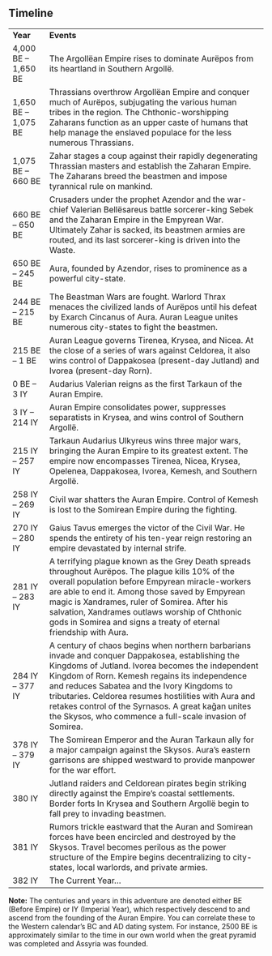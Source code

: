 ## Timeline

|  |  |
| --- | --- |
| **Year** | **Events** |
| 4,000 BE – 1,650 BE | The Argollëan Empire rises to dominate Aurëpos from its heartland in Southern Argollë. |
| 1,650 BE – 1,075 BE | Thrassians overthrow Argollëan Empire and conquer much of Aurëpos, subjugating the various human tribes in the region. The Chthonic-worshipping Zaharans function as an upper caste of humans that help manage the enslaved populace for the less numerous Thrassians. |
| 1,075 BE – 660 BE | Zahar stages a coup against their rapidly degenerating Thrassian masters and establish the Zaharan Empire. The Zaharans breed the beastmen and impose tyrannical rule on mankind. |
| 660 BE – 650 BE | Crusaders under the prophet Azendor and the war-chief Valerian Bellësareus battle sorcerer-king Sebek and the Zaharan Empire in the Empyrean War. Ultimately Zahar is sacked, its beastmen armies are routed, and its last sorcerer-king is driven into the Waste. |
| 650 BE – 245 BE | Aura, founded by Azendor, rises to prominence as a powerful city-state. |
| 244 BE – 215 BE | The Beastman Wars are fought. Warlord Thrax menaces the civilized lands of Aurëpos until his defeat by Exarch Cincanus of Aura. Auran League unites numerous city-states to fight the beastmen. |
| 215 BE – 1 BE | Auran League governs Tirenea, Krysea, and Nicea. At the close of a series of wars against Celdorea, it also wins control of Dappakosea (present-day Jutland) and Ivorea (present-day Rorn). |
| 0 BE – 3 IY | Audarius Valerian reigns as the first Tarkaun of the Auran Empire. |
| 3 IY – 214 IY | Auran Empire consolidates power, suppresses separatists in Krysea, and wins control of Southern Argollë. |
| 215 IY – 257 IY | Tarkaun Audarius Ulkyreus wins three major wars, bringing the Auran Empire to its greatest extent. The empire now encompasses Tirenea, Nicea, Krysea, Opelenea, Dappakosea, Ivorea, Kemesh, and Southern Argollë. |
| 258 IY – 269 IY | Civil war shatters the Auran Empire. Control of Kemesh is lost to the Somirean Empire during the fighting. |
| 270 IY – 280 IY | Gaius Tavus emerges the victor of the Civil War. He spends the entirety of his ten-year reign restoring an empire devastated by internal strife. |
| 281 IY – 283 IY | A terrifying plague known as the Grey Death spreads throughout Aurëpos. The plague kills 10% of the overall population before Empyrean miracle-workers are able to end it. Among those saved by Empyrean magic is Xandrames, ruler of Somirea. After his salvation, Xandrames outlaws worship of Chthonic gods in Somirea and signs a treaty of eternal friendship with Aura. |
| 284 IY – 377 IY | A century of chaos begins when northern barbarians invade and conquer Dappakosea, establishing the Kingdoms of Jutland. Ivorea becomes the independent Kingdom of Rorn. Kemesh regains its independence and reduces Sabatea and the Ivory Kingdoms to tributaries. Celdorea resumes hostilities with Aura and retakes control of the Syrnasos. A great kaǧan unites the Skysos, who commence a full-scale invasion of Somirea. |
| 378 IY – 379 IY | The Somirean Emperor and the Auran Tarkaun ally for a major campaign against the Skysos. Aura’s eastern garrisons are shipped westward to provide manpower for the war effort. |
| 380 IY | Jutland raiders and Celdorean pirates begin striking directly against the Empire’s coastal settlements. Border forts In Krysea and Southern Argollë begin to fall prey to invading beastmen. |
| 381 IY | Rumors trickle eastward that the Auran and Somirean forces have been encircled and destroyed by the Skysos. Travel becomes perilous as the power structure of the Empire begins decentralizing to city-states, local warlords, and private armies. |
| 382 IY | The Current Year… |

**Note:** The centuries and years in this adventure are denoted either BE (Before Empire) or IY (Imperial Year), which respectively descend to and ascend from the founding of the Auran Empire. You can correlate these to the Western calendar’s BC and AD dating system. For instance, 2500 BE is approximately similar to the time in our own world when the great pyramid was completed and Assyria was founded.
